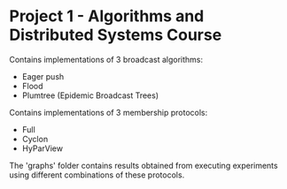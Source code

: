 # Project 1 - Algorithms and Distributed Systems Course

Contains implementations of 3 broadcast algorithms:
- Eager push
- Flood
- Plumtree (Epidemic Broadcast Trees)

Contains implementations of 3 membership protocols:
- Full
- Cyclon
- HyParView

The 'graphs' folder contains results obtained from executing experiments using different combinations of these protocols.
